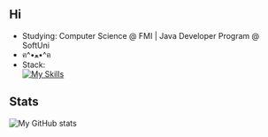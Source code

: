 ## Hi
- Studying: Computer Science @ FMI | Java Developer Program @ SoftUni
- ฅ^•ﻌ•^ฅ
- Stack:<br>
  [![My Skills](https://skillicons.dev/icons?i=angular,ts,html,sass,java)](https://skillicons.dev)

## Stats
![My GitHub stats](https://github-readme-stats.vercel.app/api?username=SoundOfPoggers&show_icons=true&bg_color=00000000&title_color=ffffff&text_color=ffffff&icon_color=ffffff)<br>
